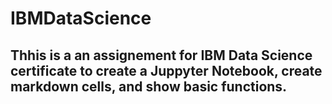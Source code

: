 # IBMDataScience
## Thhis is a an assignement for IBM Data Science certificate to create a Juppyter Notebook, create markdown cells, and show basic functions.

